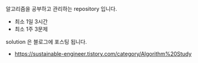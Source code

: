 알고리즘을 공부하고 관리하는 repository 입니다.

- 최소 1일 3시간
- 최소 1주 3문제

solution 은 블로그에 포스팅 됩니다.
- https://sustainable-engineer.tistory.com/category/Algorithm%20Study
